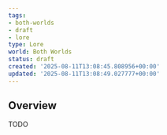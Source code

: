 ```yaml
---
tags:
- both-worlds
- draft
- lore
type: Lore
world: Both Worlds
status: draft
created: '2025-08-11T13:08:45.808956+00:00'
updated: '2025-08-11T13:08:49.027777+00:00'
---
```




## Overview

TODO
